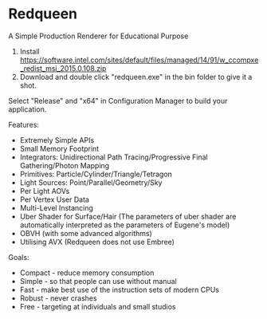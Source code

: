 # Redqueen

A Simple Production Renderer for Educational Purpose

1. Install https://software.intel.com/sites/default/files/managed/14/91/w_ccompxe_redist_msi_2015.0.108.zip
2. Download and double click "redqueen.exe" in the bin folder to give it a shot.

Select "Release" and "x64" in Configuration Manager to build your application.

Features:
* Extremely Simple APIs
* Small Memory Footprint
* Integrators: Unidirectional Path Tracing/Progressive Final Gathering/Photon Mapping
* Primitives: Particle/Cylinder/Triangle/Tetragon
* Light Sources: Point/Parallel/Geometry/Sky
* Per Light AOVs
* Per Vertex User Data
* Multi-Level Instancing
* Uber Shader for Surface/Hair (The parameters of uber shader are automatically interpreted as the parameters of Eugene's model)
* OBVH (with some advanced algorithms)
* Utilising AVX (Redqueen does not use Embree)

Goals:
* Compact - reduce memory consumption 
* Simple - so that people can use without manual
* Fast - make best use of the instruction sets of modern CPUs
* Robust - never crashes
* Free - targeting at individuals and small studios
